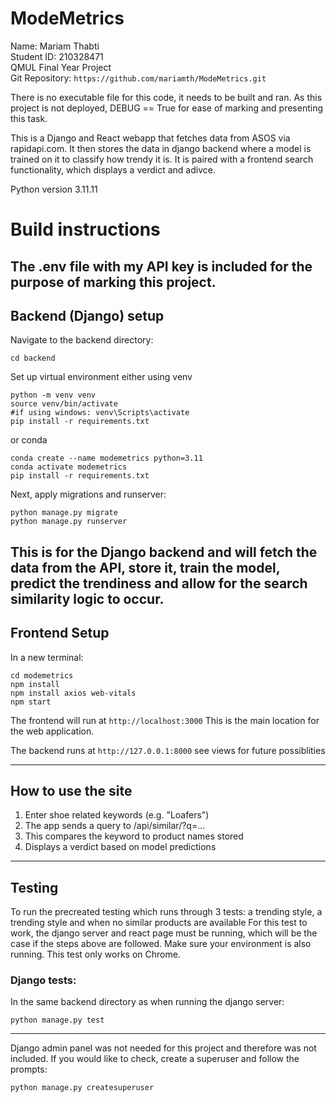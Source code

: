 # ModeMetrics
Name: Mariam Thabti  
Student ID: 210328471  
QMUL Final Year Project  
Git Repository: `https://github.com/mariamth/ModeMetrics.git`


There is no executable file for this code, it needs to be built and ran. As this project is not deployed, DEBUG == True for ease of marking and presenting this task.

This is a Django and React webapp that fetches data from ASOS via rapidapi.com. It then stores the data in django backend where a model is trained on it to classify how trendy it is. It is paired with a frontend search functionality, which displays a verdict and adivce.

Python version 3.11.11

# Build instructions

The .env file with my API key is included for the purpose of marking this project. 
---
## Backend (Django) setup
Navigate to the backend directory:

```
cd backend
```

Set up virtual environment either using venv 

```
python -m venv venv
source venv/bin/activate     
#if using windows: venv\Scripts\activate
pip install -r requirements.txt
```
or conda

```
conda create --name modemetrics python=3.11
conda activate modemetrics
pip install -r requirements.txt
```

Next, apply migrations and runserver:

```
python manage.py migrate
python manage.py runserver
```
This is for the Django backend and will fetch the data from the API, store it, train the model, predict the trendiness and allow for the search similarity logic to occur. 
---

## Frontend Setup

In a new terminal:

```
cd modemetrics
npm install
npm install axios web-vitals
npm start
```

The frontend will run at `http://localhost:3000`
This is the main location for the web application.

The backend runs at `http://127.0.0.1:8000` see views for future possiblities



---

## How to use the site

1. Enter shoe related keywords (e.g. "Loafers")
2. The app sends a query to /api/similar/?q=...
3. This compares the keyword to product names stored
4. Displays a verdict based on model predictions

---

## Testing
To run the precreated testing which runs through 3 tests: a trending style, a trending style and when no similar products are available
For this test to work, the django server and react page must be running, which will be the case if the steps above are followed. Make sure your environment is also running.
This test only works on Chrome.
### Django tests:

In the same backend directory as when running the django server:

```
python manage.py test
```

---
Django admin panel was not needed for this project and therefore was not included.
If you would like to check, create a superuser and follow the prompts:

```
python manage.py createsuperuser
```
